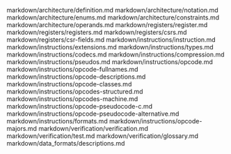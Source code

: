 markdown/architecture/definition.md
markdown/architecture/notation.md
markdown/architecture/enums.md
markdown/architecture/constraints.md
markdown/architecture/operands.md
markdown/registers/register.md
markdown/registers/registers.md
markdown/registers/csrs.md
markdown/registers/csr-fields.md
markdown/instructions/instruction.md
markdown/instructions/extensions.md
markdown/instructions/types.md
markdown/instructions/codecs.md
markdown/instructions/compression.md
markdown/instructions/pseudos.md
markdown/instructions/opcode.md
markdown/instructions/opcode-fullnames.md
markdown/instructions/opcode-descriptions.md
markdown/instructions/opcode-classes.md
markdown/instructions/opcodes-structured.md
markdown/instructions/opcodes-machine.md
markdown/instructions/opcode-pseudocode-c.md
markdown/instructions/opcode-pseudocode-alternative.md
markdown/instructions/formats.md
markdown/instructions/opcode-majors.md
markdown/verification/verification.md
markdown/verification/test.md
markdown/verification/glossary.md
markdown/data_formats/descriptions.md
